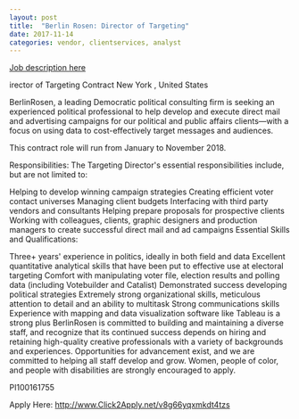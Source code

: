 ```yaml
---
layout: post
title:  "Berlin Rosen: Director of Targeting"
date: 2017-11-14
categories: vendor, clientservices, analyst
---
```


[Job description here](https://berlinrosen.recruiterbox.com/jobs/fk0fpjs?jtsrc=JobsthatareLEFT&jtsrcid=14143&jtrfr=&_jtochash=AO5jY1F4nxXzTYk5FGlJZ&_jtocprof=KDYjux4Eay6B38_SoSD3BpWGhrFINLSj)

irector of Targeting
Contract
New York , United States

BerlinRosen, a leading Democratic political consulting firm is seeking an experienced political professional to help develop and execute direct mail and advertising campaigns for our political and public affairs clients—with a focus on using data to cost-effectively target messages and audiences.

This contract role will run from January to November 2018.

Responsibilities: The Targeting Director's essential responsibilities include, but are not limited to:

Helping to develop winning campaign strategies
Creating efficient voter contact universes
Managing client budgets
Interfacing with third party vendors and consultants
Helping prepare proposals for prospective clients
Working with colleagues, clients, graphic designers and production managers to create successful direct mail and ad campaigns
Essential Skills and Qualifications:

Three+ years' experience in politics, ideally in both field and data
Excellent quantitative analytical skills that have been put to effective use at electoral targeting
Comfort with manipulating voter file, election results and polling data (including Votebuilder and Catalist)
Demonstrated success developing political strategies
Extremely strong organizational skills, meticulous attention to detail and an ability to multitask
Strong communications skills
Experience with mapping and data visualization software like Tableau is a strong plus
BerlinRosen is committed to building and maintaining a diverse staff, and recognize that its continued success depends on hiring and retaining high-quality creative professionals with a variety of backgrounds and experiences. Opportunities for advancement exist, and we are committed to helping all staff develop and grow. Women, people of color, and people with disabilities are strongly encouraged to apply.


PI100161755



Apply Here: http://www.Click2Apply.net/v8g66yqxmkdt4tzs
